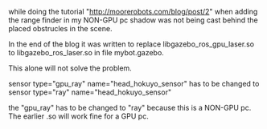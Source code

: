 while doing the tutorial "http://moorerobots.com/blog/post/2" when adding the range finder in my NON-GPU pc shadow was not being cast behind the placed obstrucles in the scene.

In the end of the blog it was written to replace libgazebo_ros_gpu_laser.so to libgazebo_ros_laser.so in file mybot.gazebo.

This alone will not solve the problem.

sensor type="gpu_ray" name="head_hokuyo_sensor" has to be changed to sensor type="ray" name="head_hokuyo_sensor"

the "gpu_ray" has to be changed to "ray" because this is a NON-GPU pc. The earlier .so will work fine for a GPU pc.
